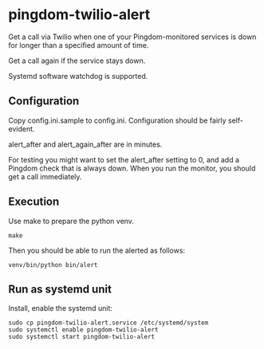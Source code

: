 # pingdom-twilio-alert

Get a call via Twilio when one of your Pingdom-monitored services is down for
longer than a specified amount of time.

Get a call again if the service stays down.

Systemd software watchdog is supported.


## Configuration

Copy config.ini.sample to config.ini.  Configuration should be fairly
self-evident.

alert_after and alert_again_after are in minutes.

For testing you might want to set the alert_after setting to 0, and add a
Pingdom check that is always down.  When you run the monitor, you should get a
call immediately.


## Execution

Use make to prepare the python venv.

    make

Then you should be able to run the alerted as follows:

    venv/bin/python bin/alert


## Run as systemd unit

Install, enable the systemd unit:

    sudo cp pingdom-twilio-alert.service /etc/systemd/system
    sudo systemctl enable pingdom-twilio-alert
    sudo systemctl start pingdom-twilio-alert
